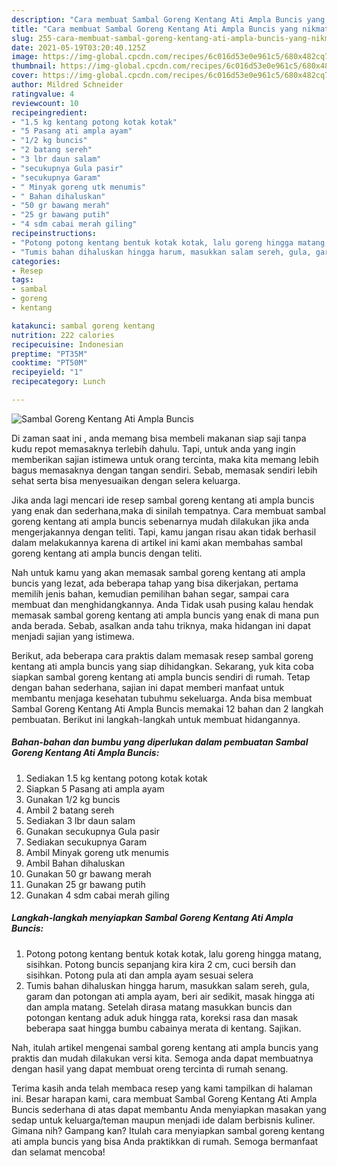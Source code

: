 ```yaml
---
description: "Cara membuat Sambal Goreng Kentang Ati Ampla Buncis yang nikmat Untuk Jualan"
title: "Cara membuat Sambal Goreng Kentang Ati Ampla Buncis yang nikmat Untuk Jualan"
slug: 255-cara-membuat-sambal-goreng-kentang-ati-ampla-buncis-yang-nikmat-untuk-jualan
date: 2021-05-19T03:20:40.125Z
image: https://img-global.cpcdn.com/recipes/6c016d53e0e961c5/680x482cq70/sambal-goreng-kentang-ati-ampla-buncis-foto-resep-utama.jpg
thumbnail: https://img-global.cpcdn.com/recipes/6c016d53e0e961c5/680x482cq70/sambal-goreng-kentang-ati-ampla-buncis-foto-resep-utama.jpg
cover: https://img-global.cpcdn.com/recipes/6c016d53e0e961c5/680x482cq70/sambal-goreng-kentang-ati-ampla-buncis-foto-resep-utama.jpg
author: Mildred Schneider
ratingvalue: 4
reviewcount: 10
recipeingredient:
- "1.5 kg kentang potong kotak kotak"
- "5 Pasang ati ampla ayam"
- "1/2 kg buncis"
- "2 batang sereh"
- "3 lbr daun salam"
- "secukupnya Gula pasir"
- "secukupnya Garam"
- " Minyak goreng utk menumis"
- " Bahan dihaluskan"
- "50 gr bawang merah"
- "25 gr bawang putih"
- "4 sdm cabai merah giling"
recipeinstructions:
- "Potong potong kentang bentuk kotak kotak, lalu goreng hingga matang, sisihkan. Potong buncis sepanjang kira kira 2 cm, cuci bersih dan sisihkan. Potong pula ati dan ampla ayam sesuai selera"
- "Tumis bahan dihaluskan hingga harum, masukkan salam sereh, gula, garam dan potongan ati ampla ayam, beri air sedikit, masak hingga ati dan ampla matang. Setelah dirasa matang masukkan buncis dan potongan kentang aduk aduk hingga rata, koreksi rasa dan masak beberapa saat hingga bumbu cabainya merata di kentang. Sajikan."
categories:
- Resep
tags:
- sambal
- goreng
- kentang

katakunci: sambal goreng kentang 
nutrition: 222 calories
recipecuisine: Indonesian
preptime: "PT35M"
cooktime: "PT50M"
recipeyield: "1"
recipecategory: Lunch

---
```



![Sambal Goreng Kentang Ati Ampla Buncis](https://img-global.cpcdn.com/recipes/6c016d53e0e961c5/680x482cq70/sambal-goreng-kentang-ati-ampla-buncis-foto-resep-utama.jpg)

Di zaman  saat ini , anda memang bisa membeli makanan siap saji tanpa kudu repot memasaknya terlebih dahulu. Tapi, untuk anda yang ingin memberikan sajian istimewa untuk orang tercinta, maka kita memang lebih bagus memasaknya dengan tangan sendiri. Sebab, memasak sendiri lebih sehat serta bisa menyesuaikan dengan selera keluarga.

Jika anda lagi mencari ide resep sambal goreng kentang ati ampla buncis yang enak dan sederhana,maka di sinilah tempatnya. Cara membuat sambal goreng kentang ati ampla buncis  sebenarnya mudah dilakukan jika anda mengerjakannya dengan teliti. Tapi, kamu jangan risau akan tidak berhasil dalam melakukannya 
karena di artikel ini kami akan membahas sambal goreng kentang ati ampla buncis dengan teliti.  



Nah untuk kamu yang akan memasak sambal goreng kentang ati ampla buncis yang lezat, ada beberapa tahap yang bisa dikerjakan, pertama memilih jenis bahan, kemudian pemilihan bahan segar, sampai cara membuat dan menghidangkannya. Anda Tidak usah pusing kalau hendak memasak sambal goreng kentang ati ampla buncis yang enak di mana pun anda berada. Sebab, asalkan anda  tahu triknya, maka hidangan ini dapat menjadi sajian yang istimewa.

Berikut, ada beberapa cara praktis  dalam memasak resep sambal goreng kentang ati ampla buncis yang siap dihidangkan. Sekarang, yuk kita coba siapkan sambal goreng kentang ati ampla buncis sendiri di rumah. Tetap dengan bahan sederhana, sajian ini dapat memberi manfaat untuk membantu menjaga kesehatan tubuhmu sekeluarga. Anda bisa membuat Sambal Goreng Kentang Ati Ampla Buncis memakai 12 bahan dan 2 langkah pembuatan. Berikut ini langkah-langkah untuk membuat hidangannya.

<!--inarticleads1-->

##### Bahan-bahan dan bumbu yang diperlukan dalam pembuatan Sambal Goreng Kentang Ati Ampla Buncis:

1. Sediakan 1.5 kg kentang potong kotak kotak
1. Siapkan 5 Pasang ati ampla ayam
1. Gunakan 1/2 kg buncis
1. Ambil 2 batang sereh
1. Sediakan 3 lbr daun salam
1. Gunakan secukupnya Gula pasir
1. Sediakan secukupnya Garam
1. Ambil  Minyak goreng utk menumis
1. Ambil  Bahan dihaluskan
1. Gunakan 50 gr bawang merah
1. Gunakan 25 gr bawang putih
1. Gunakan 4 sdm cabai merah giling




<!--inarticleads2-->

##### Langkah-langkah menyiapkan Sambal Goreng Kentang Ati Ampla Buncis:

1. Potong potong kentang bentuk kotak kotak, lalu goreng hingga matang, sisihkan. Potong buncis sepanjang kira kira 2 cm, cuci bersih dan sisihkan. Potong pula ati dan ampla ayam sesuai selera
1. Tumis bahan dihaluskan hingga harum, masukkan salam sereh, gula, garam dan potongan ati ampla ayam, beri air sedikit, masak hingga ati dan ampla matang. Setelah dirasa matang masukkan buncis dan potongan kentang aduk aduk hingga rata, koreksi rasa dan masak beberapa saat hingga bumbu cabainya merata di kentang. Sajikan.




Nah, itulah artikel mengenai  sambal goreng kentang ati ampla buncis  yang praktis dan mudah dilakukan versi kita. Semoga anda dapat membuatnya dengan hasil yang dapat membuat oreng tercinta di rumah senang. 

Terima kasih anda telah membaca resep yang kami tampilkan di halaman ini. Besar harapan kami, cara membuat  Sambal Goreng Kentang Ati Ampla Buncis sederhana di atas dapat membantu Anda menyiapkan masakan yang sedap untuk keluarga/teman maupun menjadi ide dalam berbisnis kuliner. Gimana nih? Gampang kan? Itulah cara menyiapkan sambal goreng kentang ati ampla buncis yang bisa Anda praktikkan di rumah. Semoga bermanfaat dan selamat mencoba!


